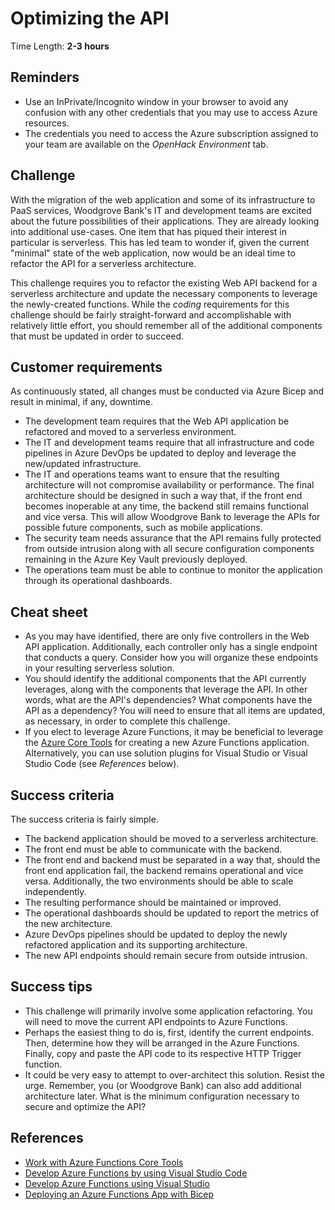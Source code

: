 # Optimizing the API

Time Length: **2-3 hours**

## Reminders

* Use an InPrivate/Incognito window in your browser to avoid any confusion with any other credentials that you may use to access Azure resources.
* The credentials you need to access the Azure subscription assigned to your team are available on the _OpenHack Environment_ tab.

## Challenge

With the migration of the web application and some of its infrastructure to PaaS services, Woodgrove Bank's IT and development teams are excited about the future possibilities of their applications. They are already looking into additional use-cases. One item that has piqued their interest in particular is serverless. This has led team to wonder if, given the current "minimal" state of the web application, now would be an ideal time to refactor the API for a serverless architecture.

This challenge requires you to refactor the existing Web API backend for a serverless architecture and update the necessary components to leverage the newly-created functions. While the _coding_ requirements for this challenge should be fairly straight-forward and accomplishable with relatively little effort, you should remember all of the additional components that must be updated in order to succeed.

## Customer requirements

As continuously stated, all changes must be conducted via Azure Bicep and result in minimal, if any, downtime.

* The development team requires that the Web API application be refactored and moved to a serverless environment.
* The IT and development teams require that all infrastructure and code pipelines in Azure DevOps be updated to deploy and leverage the new/updated infrastructure.
* The IT and operations teams want to ensure that the resulting architecture will not compromise availability or performance. The final architecture should be designed in such a way that, if the front end becomes inoperable at any time, the backend still remains functional and vice versa. This will allow Woodgrove Bank to leverage the APIs for possible future components, such as mobile applications.
* The security team needs assurance that the API remains fully protected from outside intrusion along with all secure configuration components remaining in the Azure Key Vault previously deployed.
* The operations team must be able to continue to monitor the application through its operational dashboards.

## Cheat sheet

* As you may have identified, there are only five controllers in the Web API application. Additionally, each controller only has a single endpoint that conducts a query. Consider how you will organize these endpoints in your resulting serverless solution.
* You should identify the additional components that the API currently leverages, along with the components that leverage the API. In other words, what are the API's dependencies? What components have the API as a dependency? You will need to ensure that all items are updated, as necessary, in order to complete this challenge.
* If you elect to leverage Azure Functions, it may be beneficial to leverage the <a href="https://docs.microsoft.com/azure/azure-functions/functions-run-local" target="_blank">Azure Core Tools</a> for creating a new Azure Functions application. Alternatively, you can use solution plugins for Visual Studio or Visual Studio Code (see _References_ below).

## Success criteria

The success criteria is fairly simple.

* The backend application should be moved to a serverless architecture.
* The front end must be able to communicate with the backend.
* The front end and backend must be separated in a way that, should the front end application fail, the backend remains operational and vice versa. Additionally, the two environments should be able to scale independently.
* The resulting performance should be maintained or improved.
* The operational dashboards should be updated to report the metrics of the new architecture.
* Azure DevOps pipelines should be updated to deploy the newly refactored application and its supporting architecture.
* The new API endpoints should remain secure from outside intrusion.

## Success tips

* This challenge will primarily involve some application refactoring. You will need to move the current API endpoints to Azure Functions.
* Perhaps the easiest thing to do is, first, identify the current endpoints. Then, determine how they will be arranged in the Azure Functions. Finally, copy and paste the API code to its respective HTTP Trigger function.
* It could be very easy to attempt to over-architect this solution. Resist the urge. Remember, you (or Woodgrove Bank) can also add additional architecture later. What is the minimum configuration necessary to secure and optimize the API?

## References

* <a href="https://docs.microsoft.com/azure/azure-functions/functions-run-local" target="_blank">Work with Azure Functions Core Tools</a>
* <a href="https://docs.microsoft.com/azure/azure-functions/functions-develop-vs-code?tabs=csharp" target="_blank">Develop Azure Functions by using Visual Studio Code</a>
* <a href="https://docs.microsoft.com/azure/azure-functions/functions-develop-vs" target="_blank">Develop Azure Functions using Visual Studio</a>
* <a href="https://markheath.net/post/azure-functions-bicep" target="_blank">Deploying an Azure Functions App with Bicep</a>
